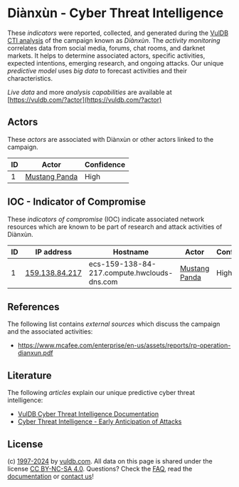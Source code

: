 # Diànxùn - Cyber Threat Intelligence

These _indicators_ were reported, collected, and generated during the [VulDB CTI analysis](https://vuldb.com/?kb.cti) of the campaign known as _Diànxùn_. The _activity monitoring_ correlates data from social media, forums, chat rooms, and darknet markets. It helps to determine associated actors, specific activities, expected intentions, emerging research, and ongoing attacks. Our unique _predictive model_ uses _big data_ to forecast activities and their characteristics.

_Live data_ and more _analysis capabilities_ are available at [https://vuldb.com/?actor](https://vuldb.com/?actor)

## Actors

These _actors_ are associated with Diànxùn or other actors linked to the campaign.

ID | Actor | Confidence
-- | ----- | ----------
1 | [Mustang Panda](https://vuldb.com/?actor.mustang_panda) | High

## IOC - Indicator of Compromise

These _indicators of compromise_ (IOC) indicate associated network resources which are known to be part of research and attack activities of Diànxùn.

ID | IP address | Hostname | Actor | Confidence
-- | ---------- | -------- | ----- | ----------
1 | [159.138.84.217](https://vuldb.com/?ip.159.138.84.217) | ecs-159-138-84-217.compute.hwclouds-dns.com | [Mustang Panda](https://vuldb.com/?actor.mustang_panda) | High

## References

The following list contains _external sources_ which discuss the campaign and the associated activities:

* https://www.mcafee.com/enterprise/en-us/assets/reports/rp-operation-dianxun.pdf

## Literature

The following _articles_ explain our unique predictive cyber threat intelligence:

* [VulDB Cyber Threat Intelligence Documentation](https://vuldb.com/?kb.cti)
* [Cyber Threat Intelligence - Early Anticipation of Attacks](https://www.scip.ch/en/?labs.20201022)

## License

(c) [1997-2024](https://vuldb.com/?kb.changelog) by [vuldb.com](https://vuldb.com/?kb.about). All data on this page is shared under the license [CC BY-NC-SA 4.0](https://creativecommons.org/licenses/by-nc-sa/4.0/). Questions? Check the [FAQ](https://vuldb.com/?kb.faq), read the [documentation](https://vuldb.com/?kb) or [contact us](https://vuldb.com/?contact)!
